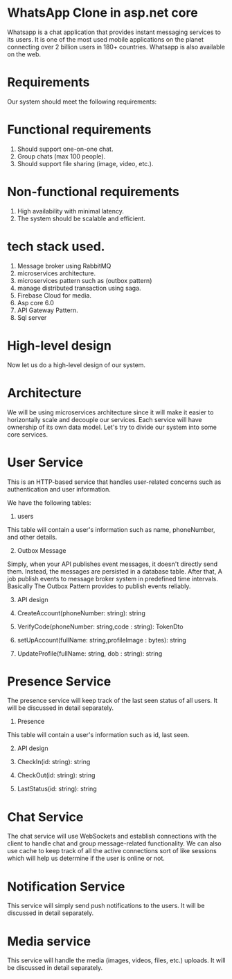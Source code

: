 # WhatsApp Clone in asp.net core 

Whatsapp is a chat application that provides instant messaging services to its users. It is one of the most used mobile applications on the planet connecting over 2 billion users in 180+ countries. Whatsapp is also available on the web.

# Requirements
Our system should meet the following requirements:

# Functional requirements
1. Should support one-on-one chat.
2. Group chats (max 100 people).
3. Should support file sharing (image, video, etc.).


#  Non-functional requirements
1. High availability with minimal latency.
2. The system should be scalable and efficient.


# tech stack used.

1. Message broker using RabbitMQ
2. microservices architecture.
3. microservices pattern such as (outbox pattern)
4. manage distributed transaction using saga.
5. Firebase Cloud for media.
6. Asp core 6.0
7. API Gateway Pattern.
8. Sql server



# High-level design

Now let us do a high-level design of our system.

# Architecture
We will be using microservices architecture since it will make it easier to horizontally scale and decouple our services. Each service will have ownership of its own data model. Let's try to divide our system into some core services.

# User Service

This is an HTTP-based service that handles user-related concerns such as authentication and user information.

We have the following tables:

1. users

This table will contain a user's information such as name, phoneNumber, and other details.

2. Outbox Message

Simply, when your API publishes event messages, it doesn't directly send them. Instead, the messages are persisted in a database table. After that, A job publish events to message broker system in predefined time intervals. Basically The Outbox Pattern provides to publish events reliably.


3. API design

1. CreateAccount(phoneNumber: string): string
2. VerifyCode(phoneNumber: string,code : string): TokenDto 
3. setUpAccount(fullName: string,profileImage : bytes): string 
4. UpdateProfile(fullName: string, dob : string): string 

# Presence Service

The presence service will keep track of the last seen status of all users. It will be discussed in detail separately.

1. Presence

This table will contain a user's information such as id, last seen.

2. API design

1. CheckIn(id: string): string
2. CheckOut(id: string): string 
3. LastStatus(id: string): string 

# Chat Service
The chat service will use WebSockets and establish connections with the client to handle chat and group message-related functionality. We can also use cache to keep track of all the active connections sort of like sessions which will help us determine if the user is online or not.

# Notification Service

This service will simply send push notifications to the users. It will be discussed in detail separately.

# Media service

This service will handle the media (images, videos, files, etc.) uploads. It will be discussed in detail separately.


